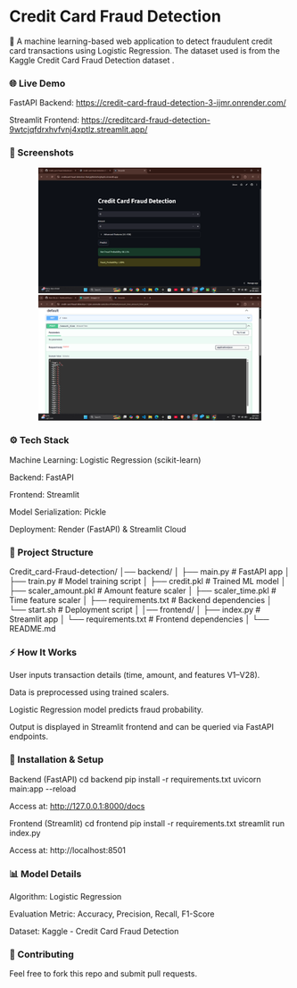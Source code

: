 <h1>Credit Card Fraud Detection</h1>

🚀 A machine learning-based web application to detect fraudulent credit card transactions using Logistic Regression.
The dataset used is from the Kaggle Credit Card Fraud Detection dataset
.

<h3>🌐 Live Demo</h3>

FastAPI Backend: https://credit-card-fraud-detection-3-ijmr.onrender.com/

Streamlit Frontend: https://creditcard-fraud-detection-9wtcjqfdrxhvfvnj4xptlz.streamlit.app/

<h3>📸 Screenshots</h3>
<p align="center">
  <img src="screenshots/frontend.png" width="400"/>
  <img src="screenshots/backend.png" width="400"/>
</p>




<h3>⚙️ Tech Stack</h3>

Machine Learning: Logistic Regression (scikit-learn)

Backend: FastAPI

Frontend: Streamlit

Model Serialization: Pickle

Deployment: Render (FastAPI) & Streamlit Cloud

<h3>📂 Project Structure</h3>

Credit_card-Fraud-detection/
│── backend/
│ ├── main.py # FastAPI app
│ ├── train.py # Model training script
│ ├── credit.pkl # Trained ML model
│ ├── scaler_amount.pkl # Amount feature scaler
│ ├── scaler_time.pkl # Time feature scaler
│ ├── requirements.txt # Backend dependencies
│ └── start.sh # Deployment script
│
│── frontend/
│ ├── index.py # Streamlit app
│ └── requirements.txt # Frontend dependencies
│
└── README.md
<h3>⚡ How It Works</h3>

User inputs transaction details (time, amount, and features V1–V28).

Data is preprocessed using trained scalers.

Logistic Regression model predicts fraud probability.

Output is displayed in Streamlit frontend and can be queried via FastAPI endpoints.

<h3>🚀 Installation & Setup</h3>

Backend (FastAPI)
cd backend
pip install -r requirements.txt
uvicorn main:app --reload


Access at: http://127.0.0.1:8000/docs

Frontend (Streamlit)
cd frontend
pip install -r requirements.txt
streamlit run index.py


Access at: http://localhost:8501

<h3>📊 Model Details</h3>

Algorithm: Logistic Regression

Evaluation Metric: Accuracy, Precision, Recall, F1-Score

Dataset: Kaggle - Credit Card Fraud Detection

<h3>🤝 Contributing</h3>

Feel free to fork this repo and submit pull requests.
